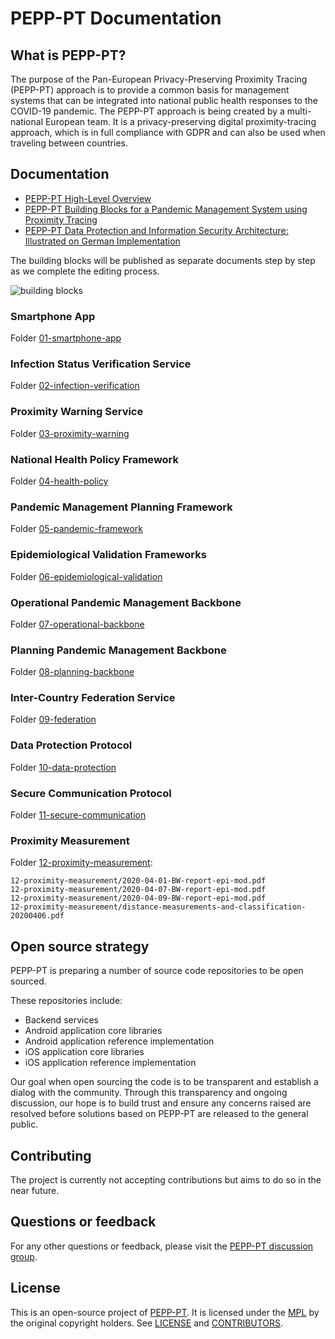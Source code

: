 # PEPP-PT Documentation

## What is PEPP-PT?

The purpose of the Pan-European Privacy-Preserving Proximity Tracing (PEPP-PT)
approach is to provide a common basis for management systems that can be
integrated into national public health responses to the COVID-19 pandemic.  The
PEPP-PT approach is being created by a multi-national European team.  It is
a privacy-preserving digital proximity-tracing approach, which is in full
compliance with GDPR and can also be used when traveling between countries.

## Documentation

- [PEPP-PT High-Level Overview](./PEPP-PT-high-level-overview.pdf)
- [PEPP-PT Building Blocks for a Pandemic Management System using Proximity Tracing](./PEPP-PT-building-blocks.pdf)
- [PEPP-PT Data Protection and Information Security Architecture: Illustrated on German Implementation](./PEPP-PT-data-protection-information-security-architecture.pdf)

The building blocks will be published as separate documents step by step as we
complete the editing process.

![building blocks](./img/blocks.png)

### Smartphone App

Folder [01-smartphone-app](./01-smartphone-app)

### Infection Status Verification Service

Folder [02-infection-verification](./02-infection-verification)

### Proximity Warning Service

Folder [03-proximity-warning](./03-proximity-warning)

### National Health Policy Framework

Folder [04-health-policy](./04-health-policy)

### Pandemic Management Planning Framework

Folder [05-pandemic-framework](./05-pandemic-framework)

### Epidemiological Validation Frameworks

Folder [06-epidemiological-validation](./06-epidemiological-validation)

### Operational Pandemic Management Backbone

Folder [07-operational-backbone](./07-operational-backbone)

### Planning Pandemic Management Backbone

Folder [08-planning-backbone](./08-planning-backbone)

### Inter-Country Federation Service

Folder [09-federation](./09-federation)

### Data Protection Protocol

Folder [10-data-protection](./10-data-protection)

### Secure Communication Protocol

Folder [11-secure-communication](./11-secure-communication)

### Proximity Measurement

Folder [12-proximity-measurement](./12-proximity-measurement):

```
12-proximity-measurement/2020-04-01-BW-report-epi-mod.pdf
12-proximity-measurement/2020-04-07-BW-report-epi-mod.pdf
12-proximity-measurement/2020-04-09-BW-report-epi-mod.pdf
12-proximity-measurement/distance-measurements-and-classification-20200406.pdf
```

## Open source strategy

PEPP-PT is preparing a number of source code repositories to be open sourced.

These repositories include:

* Backend services
* Android application core libraries
* Android application reference implementation
* iOS application core libraries
* iOS application reference implementation

Our goal when open sourcing the code is to be transparent and establish
a dialog with the community.  Through this transparency and ongoing discussion,
our hope is to build trust and ensure any concerns raised are resolved before
solutions based on PEPP-PT are released to the general public.

## Contributing

The project is currently not accepting contributions but aims to do so in the
near future.

## Questions or feedback

For any other questions or feedback, please visit the
[PEPP-PT discussion group](https://groups.google.com/forum/#!forum/pepp-pt-discussion).

## License

This is an open-source project of [PEPP-PT](https://www.pepp-pt.org/).  It is
licensed under the [MPL](./LICENSE.txt) by the original copyright holders.  See
[LICENSE](./LICENSE.txt) and [CONTRIBUTORS](./CONTRIBUTORS.txt).

